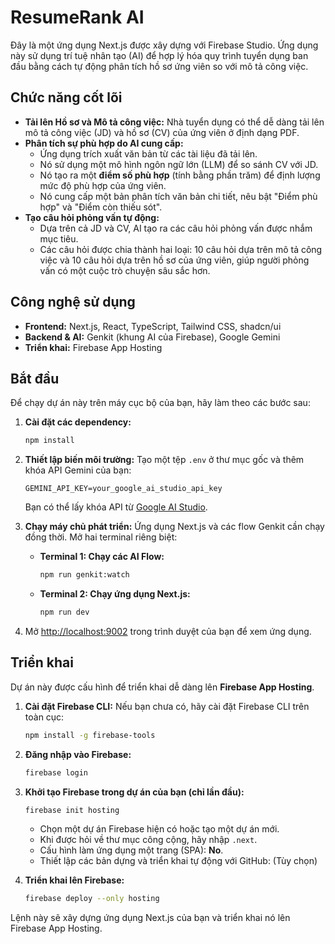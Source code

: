 # ResumeRank AI

Đây là một ứng dụng Next.js được xây dựng với Firebase Studio. Ứng dụng này sử dụng trí tuệ nhân tạo (AI) để hợp lý hóa quy trình tuyển dụng ban đầu bằng cách tự động phân tích hồ sơ ứng viên so với mô tả công việc.

## Chức năng cốt lõi

*   **Tải lên Hồ sơ và Mô tả công việc:** Nhà tuyển dụng có thể dễ dàng tải lên mô tả công việc (JD) và hồ sơ (CV) của ứng viên ở định dạng PDF.
*   **Phân tích sự phù hợp do AI cung cấp:**
    *   Ứng dụng trích xuất văn bản từ các tài liệu đã tải lên.
    *   Nó sử dụng một mô hình ngôn ngữ lớn (LLM) để so sánh CV với JD.
    *   Nó tạo ra một **điểm số phù hợp** (tính bằng phần trăm) để định lượng mức độ phù hợp của ứng viên.
    *   Nó cung cấp một bản phân tích văn bản chi tiết, nêu bật "Điểm phù hợp" và "Điểm còn thiếu sót".
*   **Tạo câu hỏi phỏng vấn tự động:**
    *   Dựa trên cả JD và CV, AI tạo ra các câu hỏi phỏng vấn được nhắm mục tiêu.
    *   Các câu hỏi được chia thành hai loại: 10 câu hỏi dựa trên mô tả công việc và 10 câu hỏi dựa trên hồ sơ của ứng viên, giúp người phỏng vấn có một cuộc trò chuyện sâu sắc hơn.

## Công nghệ sử dụng

*   **Frontend:** Next.js, React, TypeScript, Tailwind CSS, shadcn/ui
*   **Backend & AI:** Genkit (khung AI của Firebase), Google Gemini
*   **Triển khai:** Firebase App Hosting

## Bắt đầu

Để chạy dự án này trên máy cục bộ của bạn, hãy làm theo các bước sau:

1.  **Cài đặt các dependency:**
    ```bash
    npm install
    ```

2.  **Thiết lập biến môi trường:**
    Tạo một tệp `.env` ở thư mục gốc và thêm khóa API Gemini của bạn:
    ```
    GEMINI_API_KEY=your_google_ai_studio_api_key
    ```
    Bạn có thể lấy khóa API từ [Google AI Studio](https://aistudio.google.com/app/apikey).

3.  **Chạy máy chủ phát triển:**
    Ứng dụng Next.js và các flow Genkit cần chạy đồng thời. Mở hai terminal riêng biệt:

    *   **Terminal 1: Chạy các AI Flow:**
        ```bash
        npm run genkit:watch
        ```

    *   **Terminal 2: Chạy ứng dụng Next.js:**
        ```bash
        npm run dev
        ```

4.  Mở [http://localhost:9002](http://localhost:9002) trong trình duyệt của bạn để xem ứng dụng.

## Triển khai

Dự án này được cấu hình để triển khai dễ dàng lên **Firebase App Hosting**.

1.  **Cài đặt Firebase CLI:** Nếu bạn chưa có, hãy cài đặt Firebase CLI trên toàn cục:
    ```bash
    npm install -g firebase-tools
    ```

2.  **Đăng nhập vào Firebase:**
    ```bash
    firebase login
    ```

3.  **Khởi tạo Firebase trong dự án của bạn (chỉ lần đầu):**
    ```bash
    firebase init hosting
    ```
    *   Chọn một dự án Firebase hiện có hoặc tạo một dự án mới.
    *   Khi được hỏi về thư mục công cộng, hãy nhập `.next`.
    *   Cấu hình làm ứng dụng một trang (SPA): **No**.
    *   Thiết lập các bản dựng và triển khai tự động với GitHub: (Tùy chọn)

4.  **Triển khai lên Firebase:**
    ```bash
    firebase deploy --only hosting
    ```

Lệnh này sẽ xây dựng ứng dụng Next.js của bạn và triển khai nó lên Firebase App Hosting.
